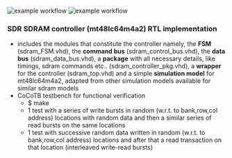 ![example workflow](https://github.com/npatsiatzis/sdram_controller/actions/workflows/regression.yml/badge.svg)
![example workflow](https://github.com/npatsiatzis/sdram_controller/actions/workflows/coverage.yml/badge.svg)

### SDR SDRAM controller (mt48lc64m4a2) RTL implementation

- includes the modules that constitute the controller namely, the **FSM** (sdram_FSM.vhd), the **command bus** (sdram_control_bus.vhd), the **data bus** (sdram_data_bus.vhd), a **package** with all necessary details, like timings, sdram commands etc.. (sdram_controller_pkg.vhd), a **wrapper** for the controller (sdram_top.vhd)  and a simple **simulation model** for mt48lc64m4a2, adapted from other simulation models available for similar sdram models
- CoCoTB testbench for functional verification
    - $ make
    - 1 test with a series of write bursts in random (w.r.t. to bank,row,col address) locations with random data and then a similar series of read bursts on the same locations
    - 1 test with successive random data written in random (w.r.t. to bank,row,col address) locations 
    and after that a read transaction on that location (interleaved write-read bursts)



